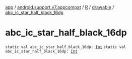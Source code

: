 [app](../../../index.md) / [android.support.v7.appcompat](../../index.md) / [R](../index.md) / [drawable](index.md) / [abc_ic_star_half_black_16dp](.)

# abc_ic_star_half_black_16dp

`static val abc_ic_star_half_black_16dp: `[`Int`](https://kotlinlang.org/api/latest/jvm/stdlib/kotlin/-int/index.html)
`static val abc_ic_star_half_black_16dp: `[`Int`](https://kotlinlang.org/api/latest/jvm/stdlib/kotlin/-int/index.html)